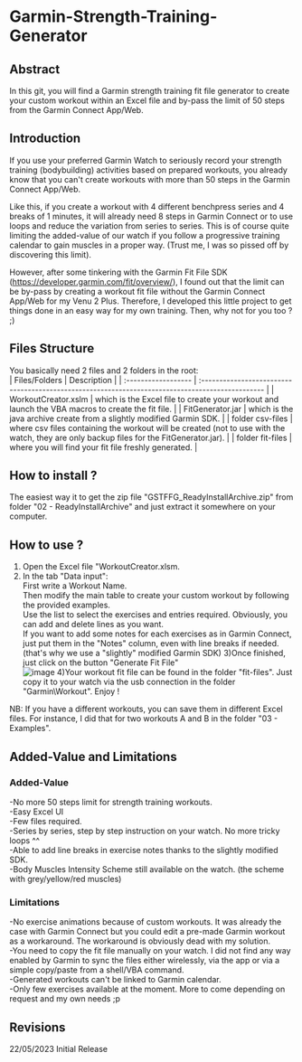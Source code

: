 # Garmin-Strength-Training-Generator


## Abstract
In this git, you will find a Garmin strength training fit file generator to create your custom workout within an Excel file and by-pass the limit of 50 steps from the Garmin Connect App/Web.


## Introduction
If you use your preferred Garmin Watch to seriously record your strength training (bodybuilding) activities based on prepared workouts, you already know that you can't create workouts with more than 50 steps in the Garmin Connect App/Web.

Like this, if you create a workout with 4 different benchpress series and 4 breaks of 1 minutes, it will already need 8 steps in Garmin Connect or to use loops and reduce the variation from series to series. This is of course quite limiting the added-value of our watch if you follow a progressive training calendar to gain muscles in a proper way. (Trust me, I was so pissed off by discovering this limit).

However, after some tinkering with the Garmin Fit File SDK (https://developer.garmin.com/fit/overview/), I found out that the limit can be by-pass by creating a workout fit file without the Garmin Connect App/Web for my Venu 2 Plus. Therefore, I developed this little project to get things done in an easy way for my own training. Then, why not for you too ? ;)


## Files Structure
You basically need 2 files and 2 folders in the root:    
| Files/Folders | Description |
| :------------------ | :----------------------------------------------------------------------------------------------- |
| WorkoutCreator.xslm | which is the Excel file to create your workout and launch the VBA macros to create the fit file. | 
| FitGenerator.jar    | which is the java archive create from a slightly modified Garmin SDK. |
| folder csv-files    | where csv files containing the workout will be created (not to use with the watch, they are only backup files for the FitGenerator.jar). |
| folder fit-files    | where you will find your fit file freshly generated. |


## How to install ?
The easiest way it to get the zip file "GSTFFG_ReadyInstallArchive.zip" from folder "02 - ReadyInstallArchive" and just extract it somewhere on your computer.  


## How to use ?
1) Open the Excel file "WorkoutCreator.xlsm.  
2) In the tab "Data input":  
First write a Workout Name.   
Then modify the main table to create your custom workout by following the provided examples.   
Use the list to select the exercises and entries required. Obviously, you can add and delete lines as you want.   
If you want to add some notes for each exercises as in Garmin Connect, just put them in the "Notes" column, even with line breaks if needed. (that's why we use a "slightly" modified Garmin SDK)
3)Once finished, just click on the button "Generate Fit File"  
![image](https://github.com/Daniel-Vitanza/Garmin-Strength-Training-Fit-File-Generator/assets/131000256/a0d86682-f4e1-4e5b-86db-9caa9b88b542)
4)Your workout fit file can be found in the folder "fit-files". Just copy it to your watch via the usb connection in the folder "Garmin\Workout". Enjoy !  

NB: If you have a different workouts, you can save them in different Excel files. For instance, I did that for two workouts A and B in the folder "03 - Examples".  

## Added-Value and Limitations
### Added-Value
-No more 50 steps limit for strength training workouts.  
-Easy Excel UI  
-Few files required.  
-Series by series, step by step instruction on your watch. No more tricky loops ^^  
-Able to add line breaks in exercise notes thanks to the slightly modified SDK.  
-Body Muscles Intensity Scheme still available on the watch. (the scheme with grey/yellow/red muscles)  
### Limitations
-No exercise animations because of custom workouts. It was already the case with Garmin Connect but you could edit a pre-made Garmin workout as a workaround. The workaround is obviously dead with my solution.  
-You need to copy the fit file manually on your watch. I did not find any way enabled by Garmin to sync the files either wirelessly, via the app or via a simple copy/paste from a shell/VBA command.  
-Generated workouts can't be linked to Garmin calendar.  
-Only few exercises available at the moment. More to come depending on request and my own needs ;p  


## Revisions
22/05/2023 Initial Release  
